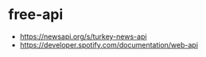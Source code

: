 # free-api

- https://newsapi.org/s/turkey-news-api
- https://developer.spotify.com/documentation/web-api
